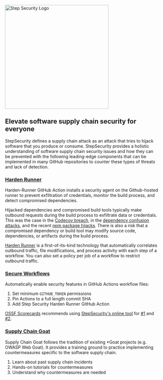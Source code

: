 <p align="left">
  <img src="https://step-security-images.s3.us-west-2.amazonaws.com/Final-Logo-06.png" alt="Step Security Logo" width="340">
</p>

## Elevate software supply chain security for everyone

StepSecurity defines a supply chain attack as an attack that tries to hijack software that you produce or consume. StepSecurity provides a holistic understanding of software supply chain security issues and how they can be prevented with the following leading-edge components that can be implemented in many GitHub repositories to counter these types of threats and lack of detection.

### [Harden Runner](https://github.com/step-security/harden-runner)

Harden-Runner GitHub Action installs a security agent on the Github-hosted runner to prevent exfiltration of credentials, monitor the build process, and detect compromised dependencies.

Hijacked dependencies and compromised build tools typically make outbound requests during the build process to exfiltrate data or credentials. This was the case in the [Codecov breach](https://www.bleepingcomputer.com/news/security/popular-codecov-code-coverage-tool-hacked-to-steal-dev-credentials/), in the [dependency confusion attacks](https://medium.com/@alex.birsan/dependency-confusion-4a5d60fec610), and the recent [npm package hijacks](https://github.com/faisalman/ua-parser-js/issues/536). There is also a risk that a compromised dependency or build tool may modify source code, dependencies, or artifacts during the build process.

[Harden Runner](https://github.com/step-security/harden-runner) is a first-of-its-kind technology that automatically correlates outbound traffic, file modifications, and process activity with each step of a workflow. You can also set a policy per job of a workflow to restrict outbound traffic. 

### [Secure Workflows](https://github.com/step-security/secure-workflows)

Automatically enable security features in GitHub Actions workflow files:
1. Set minimum `GITHUB_TOKEN` permissions 
2. Pin Actions to a full length commit SHA
3. Add Step Security Harden Runner GitHub Action 

[OSSF Scorecards](https://opensource.googleblog.com/2020/11/security-scorecards-for-open-source.html) recommends using [StepSecurity's online tool](https://app.stepsecurity.io/) for [#1](https://github.com/ossf/scorecard/blob/main/docs/checks.md#token-permissions) and [#2](https://github.com/ossf/scorecard/blob/main/docs/checks.md#pinned-dependencies). 

### [Supply Chain Goat](https://github.com/step-security/supply-chain-goat)

Supply Chain Goat follows the tradition of existing *Goat projects (e.g. OWASP Web Goat). It provides
a training ground to practice implementing countermeasures specific to the software supply chain. 

1. Learn about past supply chain incidents
2. Hands-on tutorials for countermeasures
3. Understand why countermeasures are needed
